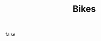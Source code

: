 ---
layout: photo
modal: true
thumb: https://csnapmediahost.github.io/assets1/Thumbs/Bikes2.jpg
full: https://csnapmediahost.github.io/assets1/Render/Bikes2.jpg
size: small
ar: landscape
body: false
title: "Bikes"
tags: street
---